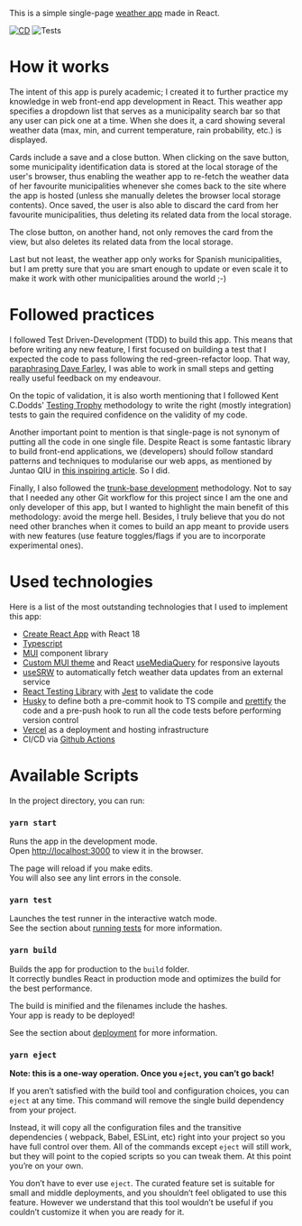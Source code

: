 This is a simple single-page [weather app](https://weather-app-josuto.vercel.app/) made in
React.

[![CD](https://github.com/Josuto/weather-app/actions/workflows/pipeline.yml/badge.svg?branch=main)](https://github.com/Josuto/weather-app/actions/workflows/pipeline.yml)
![Tests](./test_reports/badge.svg)

# How it works

The intent of this app is purely academic; I created it to further practice my knowledge
in web front-end app development in React. This weather app specifies a dropdown list that
serves as a municipality search bar so that any user can pick one at a time. When she does
it, a card showing several weather data (max, min, and current temperature, rain
probability, etc.) is displayed.

Cards include a save and a close button. When clicking on the save
button, some municipality identification data is stored at the local storage of the user's
browser, thus enabling the weather app to re-fetch the weather data of her favourite
municipalities whenever she comes back to the site where the app is hosted (unless she
manually deletes the browser local storage contents). Once saved, the user is also able to
discard the card from her favourite municipalities, thus deleting its related data from
the local storage.

The close button, on another hand, not only removes the card from the
view, but also deletes its related data from the local storage.

Last but not least, the weather app only works for Spanish municipalities, but I am pretty
sure that you are smart enough to update or even scale it to make it work with other
municipalities around the world ;-)

# Followed practices

I followed Test Driven-Development (TDD) to build this app. This means that before writing
any new feature, I first focused on building a test that I expected the code to pass
following the red-green-refactor loop. That
way, [paraphrasing Dave Farley](https://twitter.com/davefarley77/status/1640382698207297536),
I was able to work in small steps and getting really useful feedback on my endeavour.

On the topic of validation, it is also worth mentioning that I followed Kent C.Dodds'
[Testing Trophy](https://testingjavascript.com/) methodology to write the right (mostly
integration) tests to gain the required confidence on the validity of my code.

Another important point to mention is that single-page is not synonym of putting all the
code in one single file. Despite React is some fantastic library to build front-end
applications, we (developers) should follow standard patterns and techniques to modularise
our web apps, as mentioned by Juntao QIU
in [this inspiring article](https://martinfowler.com/articles/modularizing-react-apps.html).
So I did.

Finally, I also followed the [trunk-base development](https://trunkbaseddevelopment.com/)
methodology. Not to say that I needed
any other Git workflow for this project since I am the one and only developer of this app,
but I wanted to highlight the main benefit of this methodology: avoid the merge hell.
Besides, I truly believe that you do not need other branches when it comes to build an app
meant to provide users with new features (use feature toggles/flags if you are to
incorporate experimental ones).

# Used technologies

Here is a list of the most outstanding technologies that I used to implement this app:

- [Create React App](https://github.com/facebook/create-react-app) with React 18
- [Typescript](https://www.typescriptlang.org/)
- [MUI](https://mui.com/) component library
- [Custom MUI theme](https://mui.com/material-ui/customization/theming/)
  and React [useMediaQuery](https://mui.com/material-ui/react-use-media-query/) for
  responsive layouts
- [useSRW](https://swr.vercel.app/) to automatically fetch weather data updates from an
  external service
- [React Testing Library](https://testing-library.com/docs/react-testing-library/intro/)
  with [Jest](https://jestjs.io/) to validate the code
- [Husky](https://github.com/typicode/husky) to define both a pre-commit hook to TS
  compile and [prettify](https://prettier.io/) the code and a
  pre-push hook to run all the code tests before performing version control
- [Vercel](https://vercel.com/) as a deployment and hosting infrastructure
- CI/CD via [Github Actions](https://docs.github.com/en/actions)

# Available Scripts

In the project directory, you can run:

### `yarn start`

Runs the app in the development mode.\
Open [http://localhost:3000](http://localhost:3000) to view it in the browser.

The page will reload if you make edits.\
You will also see any lint errors in the console.

### `yarn test`

Launches the test runner in the interactive watch mode.\
See the section
about [running tests](https://facebook.github.io/create-react-app/docs/running-tests) for
more information.

### `yarn build`

Builds the app for production to the `build` folder.\
It correctly bundles React in production mode and optimizes the build for the best
performance.

The build is minified and the filenames include the hashes.\
Your app is ready to be deployed!

See the section
about [deployment](https://facebook.github.io/create-react-app/docs/deployment) for more
information.

### `yarn eject`

**Note: this is a one-way operation. Once you `eject`, you can’t go back!**

If you aren’t satisfied with the build tool and configuration choices, you can `eject` at
any time. This command will remove the single build dependency from your project.

Instead, it will copy all the configuration files and the transitive dependencies (
webpack, Babel, ESLint, etc) right into your project so you have full control over them.
All of the commands except `eject` will still work, but they will point to the copied
scripts so you can tweak them. At this point you’re on your own.

You don’t have to ever use `eject`. The curated feature set is suitable for small and
middle deployments, and you shouldn’t feel obligated to use this feature. However we
understand that this tool wouldn’t be useful if you couldn’t customize it when you are
ready for it.
